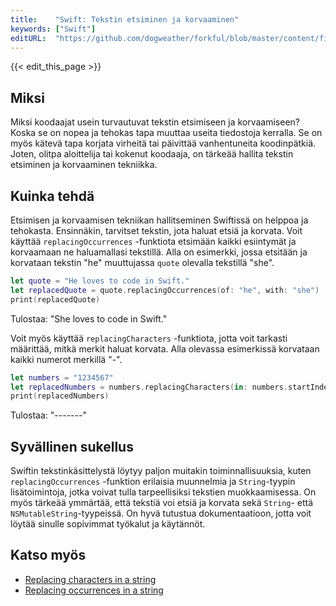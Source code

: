 ```yaml
---
title:    "Swift: Tekstin etsiminen ja korvaaminen"
keywords: ["Swift"]
editURL:  "https://github.com/dogweather/forkful/blob/master/content/fi/swift/searching-and-replacing-text.md"
---
```


{{< edit_this_page >}}

## Miksi
Miksi koodaajat usein turvautuvat tekstin etsimiseen ja korvaamiseen? Koska se on nopea ja tehokas tapa muuttaa useita tiedostoja kerralla. Se on myös kätevä tapa korjata virheitä tai päivittää vanhentuneita koodinpätkiä. Joten, olitpa aloittelija tai kokenut koodaaja, on tärkeää hallita tekstin etsiminen ja korvaaminen tekniikka.

## Kuinka tehdä
Etsimisen ja korvaamisen tekniikan hallitseminen Swiftissä on helppoa ja tehokasta. Ensinnäkin, tarvitset tekstin, jota haluat etsiä ja korvata. Voit käyttää `replacingOccurrences` -funktiota etsimään kaikki esiintymät ja korvaamaan ne haluamallasi tekstillä. Alla on esimerkki, jossa etsitään ja korvataan tekstin "he" muuttujassa `quote` olevalla tekstillä "she".

```Swift
let quote = "He loves to code in Swift."
let replacedQuote = quote.replacingOccurrences(of: "he", with: "she")
print(replacedQuote)
```
Tulostaa: "She loves to code in Swift."

Voit myös käyttää `replacingCharacters` -funktiota, jotta voit tarkasti määrittää, mitkä merkit haluat korvata. Alla olevassa esimerkissä korvataan kaikki numerot merkillä "-".

```Swift
let numbers = "1234567"
let replacedNumbers = numbers.replacingCharacters(in: numbers.startIndex...numbers.endIndex, with: "-")
print(replacedNumbers)
```
Tulostaa: "-------"

## Syvällinen sukellus
Swiftin tekstinkäsittelystä löytyy paljon muitakin toiminnallisuuksia, kuten `replacingOccurrences` -funktion erilaisia muunnelmia ja `String`-tyypin lisätoimintoja, jotka voivat tulla tarpeellisiksi tekstien muokkaamisessa. On myös tärkeää ymmärtää, että tekstiä voi etsiä ja korvata sekä `String`- että `NSMutableString`-tyypeissä. On hyvä tutustua dokumentaatioon, jotta voit löytää sinulle sopivimmat työkalut ja käytännöt.

## Katso myös
- [Replacing characters in a string](https://developer.apple.com/documentation/foundation/nsstring/1413732-replacingcharacters)
- [Replacing occurrences in a string](https://developer.apple.com/documentation/foundation/nsstring/1418337-replacingoccurrences)